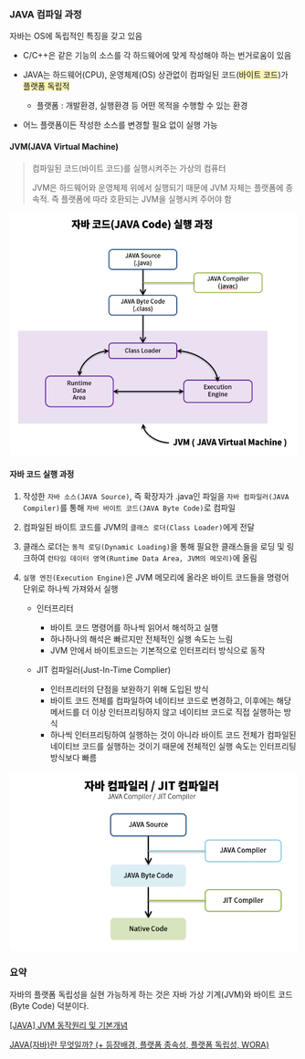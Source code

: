 ### JAVA 컴파일 과정

자바는 OS에 독립적인 특징을 갖고 있음 

* C/C++은 같은 기능의 소스를 각 하드웨어에 맞게 작성해야 하는 번거로움이 있음

* JAVA는 하드웨어(CPU), 운영체제(OS) 상관없이 컴파일된 코드(<span style="background:#fff5b1">바이트 코드</span>)가 <span style="background:#fff5b1">플랫폼 독립적</span>
  * 플랫폼 : 개발환경, 실행환경 등 어떤 목적을 수행할 수 있는 환경

* 어느 플랫폼이든 작성한 소스를 변경할 필요 없이 실행 가능



#### JVM(JAVA Virtual Machine)

> 컴파일된 코드(바이트 코드)를 실행시켜주는 가상의 컴퓨터
>
> JVM은 하드웨어와 운영체제 위에서 실행되기 때문에 JVM 자체는 플랫폼에 종속적. 즉 플랫폼에 따라 호환되는 JVM을 실행시켜 주어야 함

![자바 코드(JAVA Code) 실행과정](./CS_Images/jvm1.png)

#### 자바 코드 실행 과정

1. 작성한 `자바 소스(JAVA Source)`, 즉 확장자가 .java인 파일을 `자바 컴파일러(JAVA Compiler)`를 통해 `자바 바이트 코드(JAVA Byte Code)`로 컴파일
2. 컴파일된 바이트 코드를 JVM의 `클래스 로더(Class Loader)`에게 전달 

3. 클래스 로더는 `동적 로딩(Dynamic Loading)`을 통해 필요한 클래스들을 로딩 및 링크하여 `런타임 데이터 영역(Runtime Data Area, JVM의 메모리)`에 올림

4. `실행 엔진(Execution Engine)`은 JVM 메모리에 올라온 바이트 코드들을 명령어 단위로 하나씩 가져와서 실행

   * 인터프리터 
     * 바이트 코드 명령어를 하나씩 읽어서 해석하고 실행
     * 하나하나의 해석은 빠르지만 전체적인 실행 속도는 느림
     * JVM 안에서 바이트코드는 기본적으로 인터프리터 방식으로 동작

   * JIT 컴파일러(Just-In-Time Complier)
     * 인터프리터의 단점을 보완하기 위해 도입된 방식
     * 바이트 코드 전체를 컴파일하여 네이티브 코드로 변경하고, 이후에는 해당 메서드를 더 이상 인터프리팅하지 않고 네이티브 코드로 직접 실행하는 방식
     * 하나씩 인터프리팅하여 실행하는 것이 아니라 바이트 코드 전체가 컴파일된 네이티브 코드를 실행하는 것이기 때문에 전체적인 실행 속도는 인터프리팅 방식보다 빠름



![자바 컴파일러(JAVA Compiler) / JIT 컴파일러(JIT Compiler)](./CS_Images/jvm2.png)





### 요약

자바의 플랫폼 독립성을 실현 가능하게 하는 것은 자바 가상 기계(JVM)와 바이트 코드(Byte Code) 덕분이다.





[[JAVA] JVM 동작원리 및 기본개념](https://steady-snail.tistory.com/67)

[JAVA(자바)란 무엇일까? (+ 등장배경, 플랫폼 종속성, 플랫폼 독립성, WORA)](https://usefultoknow.tistory.com/entry/JAVA%EC%9E%90%EB%B0%94%EB%9E%80-%EB%AC%B4%EC%97%87%EC%9D%BC%EA%B9%8C-%EB%93%B1%EC%9E%A5%EB%B0%B0%EA%B2%BD-%ED%94%8C%EB%9E%AB%ED%8F%BC-%EC%A2%85%EC%86%8D%EC%84%B1-%ED%94%8C%EB%9E%AB%ED%8F%BC-%EB%8F%85%EB%A6%BD%EC%84%B1-WORA)